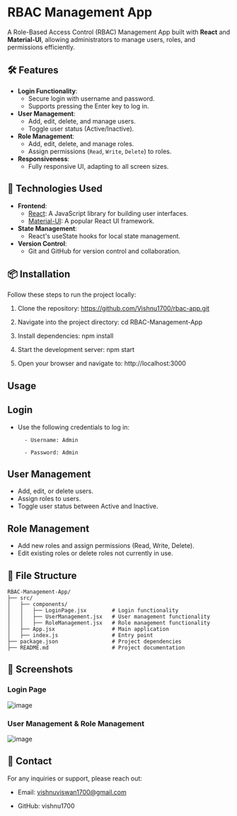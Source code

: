 # RBAC Management App

A Role-Based Access Control (RBAC) Management App built with **React** and **Material-UI**, allowing administrators to manage users, roles, and permissions efficiently.

## 🛠 Features

- **Login Functionality**:
  - Secure login with username and password.
  - Supports pressing the Enter key to log in.
- **User Management**:
  - Add, edit, delete, and manage users.
  - Toggle user status (Active/Inactive).
- **Role Management**:
  - Add, edit, delete, and manage roles.
  - Assign permissions (`Read`, `Write`, `Delete`) to roles.
- **Responsiveness**:
  - Fully responsive UI, adapting to all screen sizes.

## 🚀 Technologies Used

- **Frontend**:
  - [React](https://reactjs.org/): A JavaScript library for building user interfaces.
  - [Material-UI](https://mui.com/): A popular React UI framework.
- **State Management**:
  - React's useState hooks for local state management.
- **Version Control**:
  - Git and GitHub for version control and collaboration.

## 📦 Installation

Follow these steps to run the project locally:

1. Clone the repository:
   https://github.com/Vishnu1700/rbac-app.git
   
2. Navigate into the project directory:
   cd RBAC-Management-App
   
4. Install dependencies:
   npm install
   
6. Start the development server:
   npm start
   
8. Open your browser and navigate to:
   http://localhost:3000
 
## Usage

## Login
- Use the following credentials to log in:
  
        - Username: Admin

        - Password: Admin
  
## User Management

- Add, edit, or delete users.
- Assign roles to users.
- Toggle user status between Active and Inactive.
  
## Role Management

- Add new roles and assign permissions (Read, Write, Delete).
- Edit existing roles or delete roles not currently in use.

## 📁 File Structure

```
RBAC-Management-App/
├── src/
│   ├── components/
│   │   ├── LoginPage.jsx        # Login functionality
│   │   ├── UserManagement.jsx   # User management functionality
│   │   ├── RoleManagement.jsx   # Role management functionality
│   ├── App.jsx                  # Main application
│   ├── index.js                 # Entry point
├── package.json                 # Project dependencies
├── README.md                    # Project documentation
```

## 📸 Screenshots

### Login Page

![image](https://github.com/user-attachments/assets/c52f982a-d5b4-4734-a271-cfbd5a3bfd2b)

### User Management & Role Management

![image](https://github.com/user-attachments/assets/c736c6d3-920a-4fd3-951e-6312fb312318)



## 💬 Contact

For any inquiries or support, please reach out:

- Email: vishnuviswan1700@gmail.com

- GitHub: vishnu1700

   
